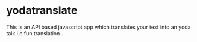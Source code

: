# yodatranslate
This is an API based javascript app which translates your text into an yoda talk i.e fun translation .
